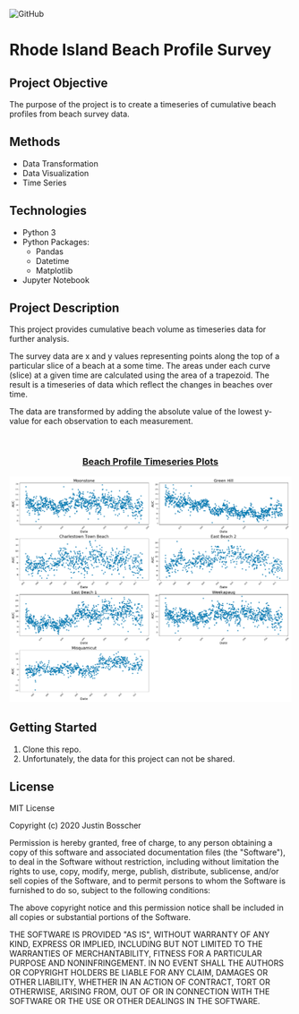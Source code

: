 ![GitHub](https://img.shields.io/github/license/justinbosscher/gso-beach-survey?style=plastic)

# Rhode Island Beach Profile Survey

## Project Objective
The purpose of the project is to create a timeseries of cumulative beach
profiles from beach survey data.

## Methods
* Data Transformation
* Data Visualization
* Time Series

## Technologies
* Python 3
* Python Packages:
  * Pandas
  * Datetime
  * Matplotlib
* Jupyter Notebook

## Project Description
This project provides cumulative beach volume as timeseries data for further
analysis.

The survey data are x and y values representing points along the top of a
particular slice of a beach at a some time. The areas under each curve (slice)
at a given time are calculated using the area of a trapezoid. The result is a
timeseries of data which reflect the changes in beaches over time.

The data are transformed by adding the absolute value of the lowest
y-value for each observation to each measurement.

<br>
<h3><p style="text-align: center;"><u>Beach Profile Timeseries Plots</u></p>

![Beach Volume Timeseries Plots](plots.png)

## Getting Started
1. Clone this repo.
2. Unfortunately, the data for this project can not be shared.

## License
MIT License

Copyright (c) 2020 Justin Bosscher

Permission is hereby granted, free of charge, to any person obtaining a copy
of this software and associated documentation files (the "Software"), to deal
in the Software without restriction, including without limitation the rights
to use, copy, modify, merge, publish, distribute, sublicense, and/or sell
copies of the Software, and to permit persons to whom the Software is
furnished to do so, subject to the following conditions:

The above copyright notice and this permission notice shall be included in all
copies or substantial portions of the Software.

THE SOFTWARE IS PROVIDED "AS IS", WITHOUT WARRANTY OF ANY KIND, EXPRESS OR
IMPLIED, INCLUDING BUT NOT LIMITED TO THE WARRANTIES OF MERCHANTABILITY,
FITNESS FOR A PARTICULAR PURPOSE AND NONINFRINGEMENT. IN NO EVENT SHALL THE
AUTHORS OR COPYRIGHT HOLDERS BE LIABLE FOR ANY CLAIM, DAMAGES OR OTHER
LIABILITY, WHETHER IN AN ACTION OF CONTRACT, TORT OR OTHERWISE, ARISING FROM,
OUT OF OR IN CONNECTION WITH THE SOFTWARE OR THE USE OR OTHER DEALINGS IN THE
SOFTWARE.
